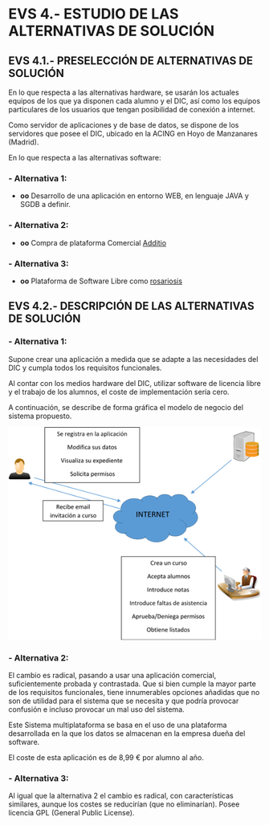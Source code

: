 # **EVS 4.- ESTUDIO DE LAS ALTERNATIVAS DE SOLUCIÓN**

## **EVS 4.1.- PRESELECCIÓN DE ALTERNATIVAS DE SOLUCIÓN**

En lo que respecta a las alternativas hardware, se usarán los actuales equipos de los que ya disponen cada alumno y el DIC, así como los equipos particulares de los usuarios que tengan posibilidad de conexión a internet.

Como servidor de aplicaciones y de base de datos, se dispone de los servidores que posee el DIC, ubicado en la ACING en Hoyo de Manzanares (Madrid).

En lo que respecta a las alternativas software:

### - **Alternativa 1:**

- **oo** Desarrollo de una aplicación en entorno WEB, en lenguaje JAVA y SGDB a definir.

### - **Alternativa 2:**

- **oo** Compra de plataforma Comercial  [Additio](https://www.additioapp.com/es)

### - **Alternativa 3:**

- **oo** Plataforma de Software Libre como [rosariosis](https://github.com/francoisjacquet/rosariosis)

## **EVS 4.2.- DESCRIPCIÓN DE LAS ALTERNATIVAS DE SOLUCIÓN**

### - **Alternativa 1:**

Supone crear una aplicación a medida que se adapte a las necesidades del DIC y cumpla todos los requisitos funcionales.

Al contar con los medios hardware del DIC, utilizar software de licencia libre y el trabajo de los alumnos, el coste de implementación sería cero.

A continuación, se describe de forma gráfica el modelo de negocio del sistema propuesto.

![alternativa1.png](imagenes/alternativa1.png)

### - **Alternativa 2:**

El cambio es radical, pasando a usar una aplicación comercial, suficientemente probada y contrastada. Que si bien cumple la mayor parte de los requisitos funcionales, tiene innumerables opciones añadidas que no son de utilidad para el sistema que se necesita y que podría provocar confusión e incluso provocar un mal uso del sistema.

Este Sistema multiplataforma se basa en el uso de una plataforma desarrollada en la que los datos se almacenan en la empresa dueña del software.

El coste de esta aplicación es de 8,99 € por alumno al año.

### - **Alternativa 3:**

Al igual que la alternativa 2 el cambio es radical, con características similares, aunque los costes se reducirían (que no eliminarían). Posee licencia GPL (General Public License).